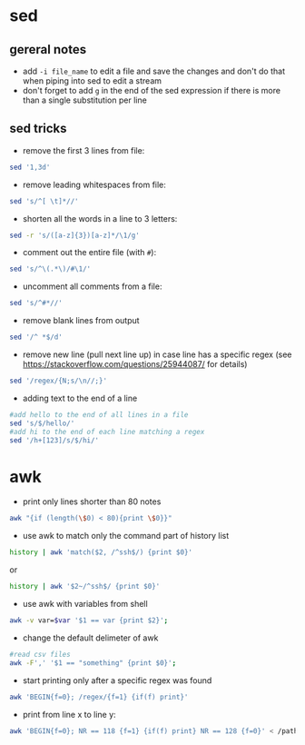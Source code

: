 # sed

## gereral notes

* add ```-i file_name``` to edit a file and save the changes and don't do that when piping into sed to edit a stream
* don't forget to add ```g``` in the end of the sed expression if there is more than a single substitution per line

## sed tricks

* remove the first 3 lines from file:

```bash
sed '1,3d'
```

* remove leading whitespaces from file:

```bash
sed 's/^[ \t]*//'
```

* shorten all the words in a line to 3 letters:

```bash
sed -r 's/([a-z]{3})[a-z]*/\1/g'
```

* comment out the entire file (with `#`):

```bash
sed 's/^\(.*\)/#\1/'
```

* uncomment all comments from a file:

```bash
sed 's/^#*//'
```

* remove blank lines from output

```bash
sed '/^ *$/d'
```

* remove new line (pull next line up) in case line has a specific regex
(see https://stackoverflow.com/questions/25944087/ for details)

```bash
sed '/regex/{N;s/\n//;}'
```

* adding text to the end of a line

```bash
#add hello to the end of all lines in a file
sed 's/$/hello/'
#add hi to the end of each line matching a regex
sed '/h+[123]/s/$/hi/'
```

# awk

* print only lines shorter than 80 notes

```bash
awk "{if (length(\$0) < 80){print \$0}}"
```

* use awk to match only the command part of history list

```bash
history | awk 'match($2, /^ssh$/) {print $0}'
```

or

```bash
history | awk '$2~/^ssh$/ {print $0}'
```

* use awk with variables from shell

```bash
awk -v var=$var '$1 == var {print $2}';
```

* change the default delimeter of awk

```bash
#read csv files
awk -F',' '$1 == "something" {print $0}';
```

* start printing only after a specific regex was found

```bash
awk 'BEGIN{f=0}; /regex/{f=1} {if(f) print}'
```

* print from line x to line y:

```bash
awk 'BEGIN{f=0}; NR == 118 {f=1} {if(f) print} NR == 128 {f=0}' < /path/to/file
```
